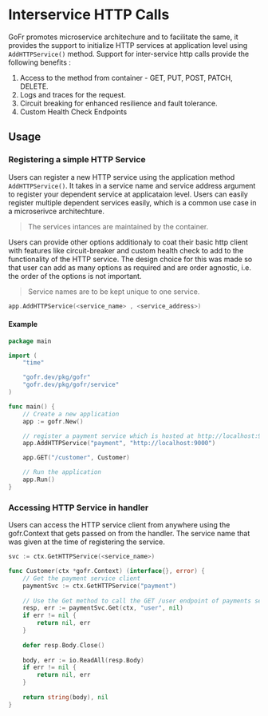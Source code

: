 # Interservice HTTP Calls
GoFr promotes microservice architechure and to facilitate the same, it provides the support
to initialize HTTP services at application level using `AddHTTPService()` method.
Support for inter-service http calls provide the following benefits :

1. Access to the method from container - GET, PUT, POST, PATCH, DELETE.
2. Logs and traces for the request.
3. Circuit breaking for enhanced resilience and fault tolerance.
4. Custom Health Check Endpoints

## Usage

### Registering a simple HTTP Service
Users can register a new HTTP service using the application method `AddHTTPService()`. 
It takes in a service name and service address argument to register your dependent service at applicataion level.
Users can easily register multiple dependent services easily, which is a common use case in a microserivce architechture.
>The services intances are maintained by the container.

Users can provide other options additionaly to coat their basic http client with features like circuit-breaker and 
custom health check to add to the functionality of the HTTP service.
The design choice for this was made so that user can add as many options as required and are order agnostic,
i.e. the order of the options is not important.
> Service names are to be kept unique to one service.

```go
app.AddHTTPService(<service_name> , <service_address>)
```

#### Example
```go
package main

import (
	"time"

	"gofr.dev/pkg/gofr"
	"gofr.dev/pkg/gofr/service"
)

func main() {
	// Create a new application
	app := gofr.New()

	// register a payment service which is hosted at http://localhost:9000
	app.AddHTTPService("payment", "http://localhost:9000")

	app.GET("/customer", Customer)

	// Run the application
	app.Run()
}
```

### Accessing HTTP Service in handler
Users can access the HTTP service client from anywhere using the gofr.Context that gets passed on from the handler.
The service name that was given at the time of registering the service.

```go
svc := ctx.GetHTTPService(<service_name>)
```

```go
func Customer(ctx *gofr.Context) (interface{}, error) {
    // Get the payment service client 
    paymentSvc := ctx.GetHTTPService("payment")
	
	// Use the Get method to call the GET /user endpoint of payments service
	resp, err := paymentSvc.Get(ctx, "user", nil)
    if err != nil {
        return nil, err
    }
	
	defer resp.Body.Close()
	
    body, err := io.ReadAll(resp.Body)
    if err != nil {
        return nil, err
    }
    
    return string(body), nil
}
```